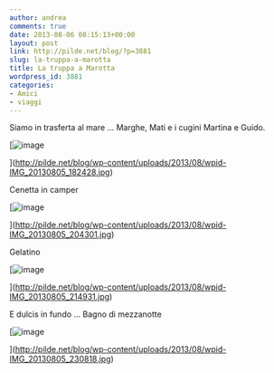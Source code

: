 ```yaml
---
author: andrea
comments: true
date: 2013-08-06 08:15:13+00:00
layout: post
link: http://pilde.net/blog/?p=3881
slug: la-truppa-a-marotta
title: La truppa a Marotta
wordpress_id: 3881
categories:
- Amici
- viaggi
---
```


Siamo in trasferta al mare ... Marghe, Mati e i cugini Martina e Guido.

[![image](http://pilde.net/blog/wp-content/uploads/2013/08/wpid-IMG_20130805_182428.jpg)


](http://pilde.net/blog/wp-content/uploads/2013/08/wpid-IMG_20130805_182428.jpg)




Cenetta in camper

[![image](http://pilde.net/blog/wp-content/uploads/2013/08/wpid-IMG_20130805_204301.jpg)


](http://pilde.net/blog/wp-content/uploads/2013/08/wpid-IMG_20130805_204301.jpg)




Gelatino

[![image](http://pilde.net/blog/wp-content/uploads/2013/08/wpid-IMG_20130805_214931.jpg)


](http://pilde.net/blog/wp-content/uploads/2013/08/wpid-IMG_20130805_214931.jpg)




E dulcis in fundo ... Bagno di mezzanotte

[![image](http://pilde.net/blog/wp-content/uploads/2013/08/wpid-IMG_20130805_230818.jpg)


](http://pilde.net/blog/wp-content/uploads/2013/08/wpid-IMG_20130805_230818.jpg)



